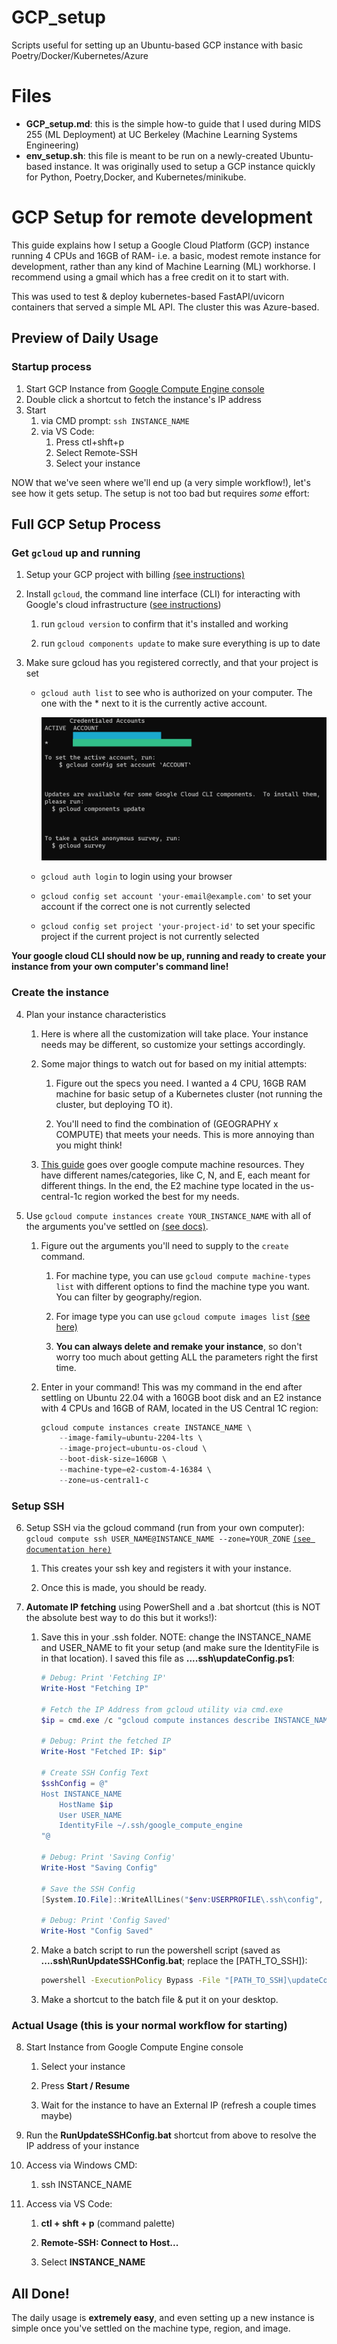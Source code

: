 # GCP_setup
Scripts useful for setting up an Ubuntu-based GCP instance with basic Poetry/Docker/Kubernetes/Azure

# Files
- **GCP_setup.md**: this is the simple how-to guide that I used during MIDS 255 (ML Deployment) at UC Berkeley (Machine Learning Systems Engineering)
- **env_setup.sh**: this file is meant to be run on a  newly-created Ubuntu-based instance. It was originally used to setup a GCP instance quickly for Python, Poetry,Docker, and Kubernetes/minikube. 

# GCP Setup for remote development

This guide explains how I setup a Google Cloud Platform (GCP) instance running 4 CPUs and 16GB of RAM- i.e. a basic, modest remote instance for development, rather than any kind of Machine Learning (ML) workhorse. I recommend using a gmail which has a free credit on it to start with.

This was used to test & deploy kubernetes-based FastAPI/uvicorn containers that served a simple ML API. The cluster this was Azure-based. 

## Preview of Daily Usage

### Startup process

1. Start GCP Instance from [Google Compute Engine console](https://console.cloud.google.com/compute/instances)
2. Double click a shortcut to fetch the instance's IP address
3. Start
    1. via CMD prompt: `ssh INSTANCE_NAME`
    2. via VS Code: 
        1. Press ctl+shft+p
        2. Select Remote-SSH 
        3. Select your instance

NOW that we've seen where we'll end up (a very simple workflow!), let's see how it gets setup. The setup is not too bad but requires *some* effort:

## Full GCP Setup Process

### Get `gcloud` up and running
1. Setup your GCP project with billing [(see instructions)](https://cloud.google.com/resource-manager/docs/creating-managing-projects)

2. Install `gcloud`, the command line interface (CLI) for interacting with Google's cloud infrastructure ([see instructions](https://cloud.google.com/sdk/docs/install))

    1. run `gcloud version` to confirm that it's installed and working

    2. run `gcloud components update` to make sure everything is up to date

3. Make sure gcloud has you registered correctly, and that your project is set

    - `gcloud auth list` to see who is authorized on your computer. The one with the * next to it is the currently active account. 

        ![gcloud auth list](./imgs/T1-%20google%20auth%20list.png)

    - `gcloud auth login` to login using your browser
    - `gcloud config set account 'your-email@example.com'` to set your account if the correct one is not currently selected
    - `gcloud config set project 'your-project-id'` to set your specific project if the current project is not currently selected


**Your google cloud CLI should now be up, running and ready to create your instance from your own computer's command line!**

### Create the instance

4. Plan your instance characteristics

    1. Here is where all the customization will take place. Your instance needs may be different, so customize your settings accordingly. 

    2. Some major things to watch out for based on my initial attempts: 

        1. Figure out the specs you need. I wanted a 4 CPU, 16GB RAM machine for basic setup of a Kubernetes cluster (not running the cluster, but deploying TO it). 

        2. You'll need to find the combination of (GEOGRAPHY x COMPUTE) that meets your needs. This is more annoying than you might think! 

    3. [This guide](https://cloud.google.com/compute/docs/machine-resource) goes over google compute machine resources. They have different names/categories, like C, N, and E, each meant for different things. In the end, the E2 machine type located in the us-central-1c region worked the best for my needs. 

5. Use `gcloud compute instances create YOUR_INSTANCE_NAME` with all of the arguments you've settled on [(see docs)](https://cloud.google.com/sdk/gcloud/reference/compute/instances/create).

    1. Figure out the arguments you'll need to supply to the `create` command. 

        1. For machine type, you can use `gcloud compute machine-types list` with different options to find the machine type you want. You can filter by geography/region.

        2. For image type you can use `gcloud compute images list` [(see here)](https://cloud.google.com/sdk/gcloud/reference/compute/images/list)

        3. **You can always delete and remake your instance**, so don't worry too much about getting ALL the parameters right the first time.
    
    2. Enter in your command! This was my command in the end after settling on Ubuntu 22.04 with a 160GB boot disk and an E2 instance with 4 CPUs and 16GB of RAM, located in the US Central 1C region:

        ```powershell
        gcloud compute instances create INSTANCE_NAME \
            --image-family=ubuntu-2204-lts \
            --image-project=ubuntu-os-cloud \
            --boot-disk-size=160GB \
            --machine-type=e2-custom-4-16384 \
            --zone=us-central1-c
        ```

### Setup SSH

6. Setup SSH via the gcloud command (run from your own computer): `gcloud compute ssh USER_NAME@INSTANCE_NAME --zone=YOUR_ZONE` [`(see documentation here)`](https://cloud.google.com/sdk/gcloud/reference/compute/ssh)

    1. This creates your ssh key and registers it with your instance.
    
    2. Once this is made, you should be ready.

7. **Automate IP fetching** using PowerShell and a .bat shortcut (this is NOT the absolute best way to do this but it works!):

    1. Save this in your .ssh folder. NOTE: change the INSTANCE_NAME and USER_NAME to fit your setup (and make sure the IdentityFile is in that location). I saved this file as **...\.ssh\updateConfig.ps1**:

        ```powershell
        # Debug: Print 'Fetching IP'
        Write-Host "Fetching IP"

        # Fetch the IP Address from gcloud utility via cmd.exe
        $ip = cmd.exe /c "gcloud compute instances describe INSTANCE_NAME --zone=us-central1-c --format=`"get(networkInterfaces[0].accessConfigs[0].natIP)`""

        # Debug: Print the fetched IP
        Write-Host "Fetched IP: $ip"

        # Create SSH Config Text
        $sshConfig = @"
        Host INSTANCE_NAME
            HostName $ip
            User USER_NAME
            IdentityFile ~/.ssh/google_compute_engine
        "@

        # Debug: Print 'Saving Config'
        Write-Host "Saving Config"

        # Save the SSH Config
        [System.IO.File]::WriteAllLines("$env:USERPROFILE\.ssh\config", $sshConfig, [System.Text.Encoding]::UTF8)

        # Debug: Print 'Config Saved'
        Write-Host "Config Saved"
        ```
    
    2. Make a batch script to run the powershell script (saved as **...\.ssh\RunUpdateSSHConfig.bat**; replace the [PATH_TO_SSH]): 

        ```bat
        powershell -ExecutionPolicy Bypass -File "[PATH_TO_SSH]\updateConfig.ps1"
        ```

    3. Make a shortcut to the batch file & put it on your desktop. 

### Actual Usage (this is your normal workflow for starting)

8. Start Instance from Google Compute Engine console

    1. Select your instance

    2. Press **Start / Resume**

    3. Wait for the instance to have an External IP (refresh a couple times maybe)

9. Run the **RunUpdateSSHConfig.bat** shortcut from above to resolve the IP address of your instance

10. Access via Windows CMD:

    1. ssh INSTANCE_NAME

11. Access via VS Code:

    1. **ctl + shft + p** (command palette)
    
    2. **Remote-SSH: Connect to Host...**

    3. Select **INSTANCE_NAME**

## All Done!

The daily usage is **extremely easy**, and even setting up a new instance is simple once you've settled on the machine type, region, and image.